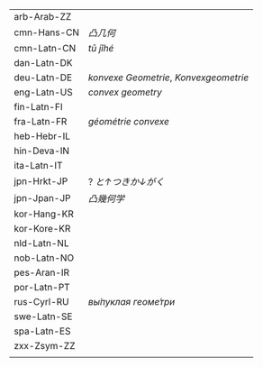 | | |
|-|-|
| arb-Arab-ZZ |  |
| cmn-Hans-CN | _凸几何_ |
| cmn-Latn-CN | _tū jǐhé_ |
| dan-Latn-DK |  |
| deu-Latn-DE | _konvexe Geometrie_, _Konvexgeometrie_ |
| eng-Latn-US | _convex geometry_ |
| fin-Latn-FI |  |
| fra-Latn-FR | _géométrie convexe_ |
| heb-Hebr-IL |  |
| hin-Deva-IN |  |
| ita-Latn-IT |  |
| jpn-Hrkt-JP | ? _と↑つきか↓がく_ |
| jpn-Jpan-JP | _凸幾何学_ |
| kor-Hang-KR |  |
| kor-Kore-KR |  |
| nld-Latn-NL |  |
| nob-Latn-NO |  |
| pes-Aran-IR |  |
| por-Latn-PT |  |
| rus-Cyrl-RU | _вы́пуклая геоме́три_ |
| swe-Latn-SE |  |
| spa-Latn-ES |  |
| zxx-Zsym-ZZ |  |
|  |  |
